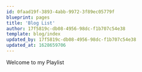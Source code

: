 ```yaml
---
id: 0faad19f-3893-4abb-9972-3f89ec05779f
blueprint: pages
title: 'Blog List'
author: 17f5819c-db08-4956-98dc-f1b707c54e38
template: blog/index
updated_by: 17f5819c-db08-4956-98dc-f1b707c54e38
updated_at: 1628659706
---
```

Welcome to my Playlist